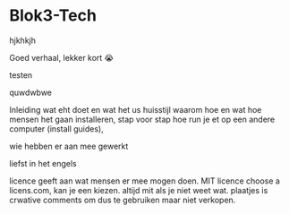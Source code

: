 # Blok3-Tech


hjkhkjh

Goed verhaal, lekker kort 😭

testen

 quwdwbwe

Inleiding
wat eht doet en wat het us
huisstijl
waarom hoe en wat
hoe mensen het gaan installeren, stap voor stap hoe run je et op een andere computer (install guides), 

wie hebben er aan mee gewerkt

liefst in het engels

licence geeft aan wat mensen er mee mogen doen. MIT licence choose a licens.com, kan je een kiezen. altijd mit als je niet weet wat. plaatjes is crwative comments om dus te gebruiken maar niet verkopen.